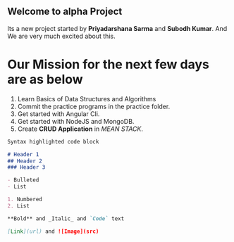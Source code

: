 ## Welcome to alpha Project
Its a new project started by **Priyadarshana Sarma** and **Subodh Kumar**.
And We are very much excited about this.

# Our Mission for the next few days are as below
1. Learn Basics of Data Structures and Algorithms
2. Commit the practice programs in the practice folder.
3. Get started with Angular Cli.
4. Get started with NodeJS and MongoDB.
5. Create **CRUD Application** in _MEAN STACK_.

```markdown
Syntax highlighted code block

# Header 1
## Header 2
### Header 3

- Bulleted
- List

1. Numbered
2. List

**Bold** and _Italic_ and `Code` text

[Link](url) and ![Image](src)
```


